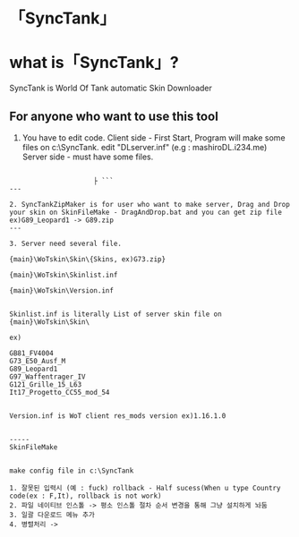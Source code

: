 「SyncTank」
=======================

# what is「SyncTank」?
SyncTank is World Of Tank automatic Skin Downloader

## For anyone who want to use this tool

1. You have to edit code.
Client side - First Start, Program will make some files on c:\SyncTank. edit "DLserver.inf" (e.g : mashiroDL.i234.me)
Server side - must have some files. 
```(root)─WoTskin─PySkin┬Skinlist.inf

                     ├ ```
---

2. SyncTankZipMaker is for user who want to make server, Drag and Drop your skin on SkinFileMake - DragAndDrop.bat and you can get zip file ex)G89_Leopard1 -> G89.zip
---

3. Server need several file. 

{main}\WoTskin\Skin\{Skins, ex)G73.zip}

{main}\WoTskin\Skinlist.inf

{main}\WoTskin\Version.inf


Skinlist.inf is literally List of server skin file on {main}\WoTskin\Skin\ 

ex)

GB81_FV4004
G73_E50_Ausf_M
G89_Leopard1
G97_Waffentrager_IV
G121_Grille_15_L63
It17_Progetto_CC55_mod_54


Version.inf is WoT client res_mods version ex)1.16.1.0


-----
SkinFileMake


make config file in c:\SyncTank

1. 잘못된 입력시 (예 : fuck) rollback - Half sucess(When u type Country code(ex : F,It), rollback is not work)
2. 파일 네이티브 인스톨 -> 평소 인스톨 절차 순서 변경을 통해 그냥 설치하게 놔둠
3. 일괄 다운로드 메뉴 추가
4. 병렬처리 -> 